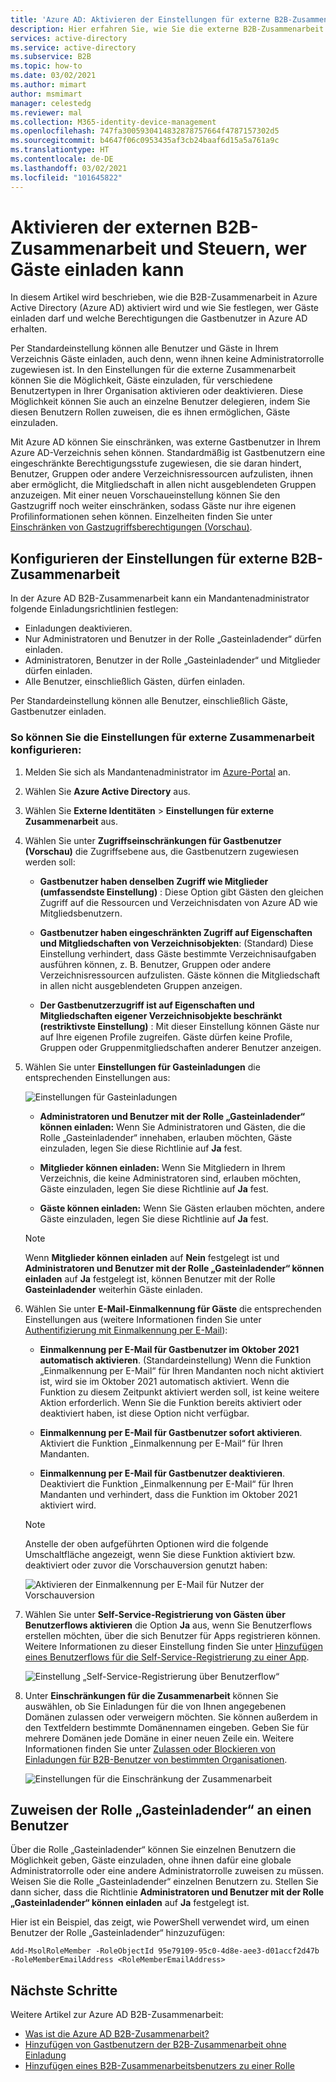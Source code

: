 ```yaml
---
title: 'Azure AD: Aktivieren der Einstellungen für externe B2B-Zusammenarbeit'
description: Hier erfahren Sie, wie Sie die externe B2B-Zusammenarbeit in Azure Active Directory aktivieren und steuern, wer Gastbenutzer einladen darf. Verwenden Sie die Rolle „Gasteinladender“, um Einladungen zu delegieren.
services: active-directory
ms.service: active-directory
ms.subservice: B2B
ms.topic: how-to
ms.date: 03/02/2021
ms.author: mimart
author: msmimart
manager: celestedg
ms.reviewer: mal
ms.collection: M365-identity-device-management
ms.openlocfilehash: 747fa3005930414832878757664f4787157302d5
ms.sourcegitcommit: b4647f06c0953435af3cb24baaf6d15a5a761a9c
ms.translationtype: HT
ms.contentlocale: de-DE
ms.lasthandoff: 03/02/2021
ms.locfileid: "101645822"
---
```

# <a name="enable-b2b-external-collaboration-and-manage-who-can-invite-guests"></a>Aktivieren der externen B2B-Zusammenarbeit und Steuern, wer Gäste einladen kann

In diesem Artikel wird beschrieben, wie die B2B-Zusammenarbeit in Azure Active Directory (Azure AD) aktiviert wird und wie Sie festlegen, wer Gäste einladen darf und welche Berechtigungen die Gastbenutzer in Azure AD erhalten. 

Per Standardeinstellung können alle Benutzer und Gäste in Ihrem Verzeichnis Gäste einladen, auch denn, wenn ihnen keine Administratorrolle zugewiesen ist. In den Einstellungen für die externe Zusammenarbeit können Sie die Möglichkeit, Gäste einzuladen, für verschiedene Benutzertypen in Ihrer Organisation aktivieren oder deaktivieren. Diese Möglichkeit können Sie auch an einzelne Benutzer delegieren, indem Sie diesen Benutzern Rollen zuweisen, die es ihnen ermöglichen, Gäste einzuladen.

Mit Azure AD können Sie einschränken, was externe Gastbenutzer in Ihrem Azure AD-Verzeichnis sehen können. Standardmäßig ist Gastbenutzern eine eingeschränkte Berechtigungsstufe zugewiesen, die sie daran hindert, Benutzer, Gruppen oder andere Verzeichnisressourcen aufzulisten, ihnen aber ermöglicht, die Mitgliedschaft in allen nicht ausgeblendeten Gruppen anzuzeigen. Mit einer neuen Vorschaueinstellung können Sie den Gastzugriff noch weiter einschränken, sodass Gäste nur ihre eigenen Profilinformationen sehen können. Einzelheiten finden Sie unter [Einschränken von Gastzugriffsberechtigungen (Vorschau)](../enterprise-users/users-restrict-guest-permissions.md).

## <a name="configure-b2b-external-collaboration-settings"></a>Konfigurieren der Einstellungen für externe B2B-Zusammenarbeit

In der Azure AD B2B-Zusammenarbeit kann ein Mandantenadministrator folgende Einladungsrichtlinien festlegen:

- Einladungen deaktivieren.
- Nur Administratoren und Benutzer in der Rolle „Gasteinladender“ dürfen einladen.
- Administratoren, Benutzer in der Rolle „Gasteinladender“ und Mitglieder dürfen einladen.
- Alle Benutzer, einschließlich Gästen, dürfen einladen.

Per Standardeinstellung können alle Benutzer, einschließlich Gäste, Gastbenutzer einladen.

### <a name="to-configure-external-collaboration-settings"></a>So können Sie die Einstellungen für externe Zusammenarbeit konfigurieren:

1. Melden Sie sich als Mandantenadministrator im [Azure-Portal](https://portal.azure.com) an.
2. Wählen Sie **Azure Active Directory** aus.
3. Wählen Sie **Externe Identitäten** > **Einstellungen für externe Zusammenarbeit** aus.

4. Wählen Sie unter **Zugriffseinschränkungen für Gastbenutzer (Vorschau)** die Zugriffsebene aus, die Gastbenutzern zugewiesen werden soll:
  
   - **Gastbenutzer haben denselben Zugriff wie Mitglieder (umfassendste Einstellung)** : Diese Option gibt Gästen den gleichen Zugriff auf die Ressourcen und Verzeichnisdaten von Azure AD wie Mitgliedsbenutzern.

   - **Gastbenutzer haben eingeschränkten Zugriff auf Eigenschaften und Mitgliedschaften von Verzeichnisobjekten**: (Standard) Diese Einstellung verhindert, dass Gäste bestimmte Verzeichnisaufgaben ausführen können, z. B. Benutzer, Gruppen oder andere Verzeichnisressourcen aufzulisten. Gäste können die Mitgliedschaft in allen nicht ausgeblendeten Gruppen anzeigen.

   - **Der Gastbenutzerzugriff ist auf Eigenschaften und Mitgliedschaften eigener Verzeichnisobjekte beschränkt (restriktivste Einstellung)** : Mit dieser Einstellung können Gäste nur auf Ihre eigenen Profile zugreifen. Gäste dürfen keine Profile, Gruppen oder Gruppenmitgliedschaften anderer Benutzer anzeigen.


5. Wählen Sie unter **Einstellungen für Gasteinladungen** die entsprechenden Einstellungen aus:

    ![Einstellungen für Gasteinladungen](./media/delegate-invitations/guest-invite-settings.png)

   - **Administratoren und Benutzer mit der Rolle „Gasteinladender“ können einladen:** Wenn Sie Administratoren und Gästen, die die Rolle „Gasteinladender“ innehaben, erlauben möchten, Gäste einzuladen, legen Sie diese Richtlinie auf **Ja** fest.

   - **Mitglieder können einladen:** Wenn Sie Mitgliedern in Ihrem Verzeichnis, die keine Administratoren sind, erlauben möchten, Gäste einzuladen, legen Sie diese Richtlinie auf **Ja** fest.

   - **Gäste können einladen:** Wenn Sie Gästen erlauben möchten, andere Gäste einzuladen, legen Sie diese Richtlinie auf **Ja** fest.

   > [!NOTE]
   > Wenn **Mitglieder können einladen** auf **Nein** festgelegt ist und **Administratoren und Benutzer mit der Rolle „Gasteinladender“ können einladen** auf **Ja** festgelegt ist, können Benutzer mit der Rolle **Gasteinladender** weiterhin Gäste einladen.

6. Wählen Sie unter **E-Mail-Einmalkennung für Gäste** die entsprechenden Einstellungen aus (weitere Informationen finden Sie unter [Authentifizierung mit Einmalkennung per E-Mail](one-time-passcode.md)):

   - **Einmalkennung per E-Mail für Gastbenutzer im Oktober 2021 automatisch aktivieren**. (Standardeinstellung) Wenn die Funktion „Einmalkennung per E-Mail“ für Ihren Mandanten noch nicht aktiviert ist, wird sie im Oktober 2021 automatisch aktiviert. Wenn die Funktion zu diesem Zeitpunkt aktiviert werden soll, ist keine weitere Aktion erforderlich. Wenn Sie die Funktion bereits aktiviert oder deaktiviert haben, ist diese Option nicht verfügbar.

   - **Einmalkennung per E-Mail für Gastbenutzer sofort aktivieren**. Aktiviert die Funktion „Einmalkennung per E-Mail“ für Ihren Mandanten.

   - **Einmalkennung per E-Mail für Gastbenutzer deaktivieren**. Deaktiviert die Funktion „Einmalkennung per E-Mail“ für Ihren Mandanten und verhindert, dass die Funktion im Oktober 2021 aktiviert wird.

   > [!NOTE]
   > Anstelle der oben aufgeführten Optionen wird die folgende Umschaltfläche angezeigt, wenn Sie diese Funktion aktiviert bzw. deaktiviert oder zuvor die Vorschauversion genutzt haben:
   >
   >![Aktivieren der Einmalkennung per E-Mail für Nutzer der Vorschauversion](media/delegate-invitations/enable-email-otp-opted-in.png)

7. Wählen Sie unter **Self-Service-Registrierung von Gästen über Benutzerflows aktivieren** die Option **Ja** aus, wenn Sie Benutzerflows erstellen möchten, über die sich Benutzer für Apps registrieren können. Weitere Informationen zu dieser Einstellung finden Sie unter [Hinzufügen eines Benutzerflows für die Self-Service-Registrierung zu einer App](self-service-sign-up-user-flow.md).

    ![Einstellung „Self-Service-Registrierung über Benutzerflow“](./media/delegate-invitations/self-service-sign-up-setting.png)

7. Unter **Einschränkungen für die Zusammenarbeit** können Sie auswählen, ob Sie Einladungen für die von Ihnen angegebenen Domänen zulassen oder verweigern möchten. Sie können außerdem in den Textfeldern bestimmte Domänennamen eingeben. Geben Sie für mehrere Domänen jede Domäne in einer neuen Zeile ein. Weitere Informationen finden Sie unter [Zulassen oder Blockieren von Einladungen für B2B-Benutzer von bestimmten Organisationen](allow-deny-list.md).

    ![Einstellungen für die Einschränkung der Zusammenarbeit](./media/delegate-invitations/collaboration-restrictions.png)
## <a name="assign-the-guest-inviter-role-to-a-user"></a>Zuweisen der Rolle „Gasteinladender“ an einen Benutzer

Über die Rolle „Gasteinladender“ können Sie einzelnen Benutzern die Möglichkeit geben, Gäste einzuladen, ohne ihnen dafür eine globale Administratorrolle oder eine andere Administratorrolle zuweisen zu müssen. Weisen Sie die Rolle „Gasteinladender“ einzelnen Benutzern zu. Stellen Sie dann sicher, dass die Richtlinie **Administratoren und Benutzer mit der Rolle „Gasteinladender“ können einladen** auf **Ja** festgelegt ist.

Hier ist ein Beispiel, das zeigt, wie PowerShell verwendet wird, um einen Benutzer der Rolle „Gasteinladender“ hinzuzufügen:

```
Add-MsolRoleMember -RoleObjectId 95e79109-95c0-4d8e-aee3-d01accf2d47b -RoleMemberEmailAddress <RoleMemberEmailAddress>
```

## <a name="next-steps"></a>Nächste Schritte

Weitere Artikel zur Azure AD B2B-Zusammenarbeit:

- [Was ist die Azure AD B2B-Zusammenarbeit?](what-is-b2b.md)
- [Hinzufügen von Gastbenutzern der B2B-Zusammenarbeit ohne Einladung](add-user-without-invite.md)
- [Hinzufügen eines B2B-Zusammenarbeitsbenutzers zu einer Rolle](add-guest-to-role.md)

